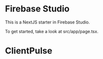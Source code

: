 # Firebase Studio

This is a NextJS starter in Firebase Studio.

To get started, take a look at src/app/page.tsx.
# ClientPulse
